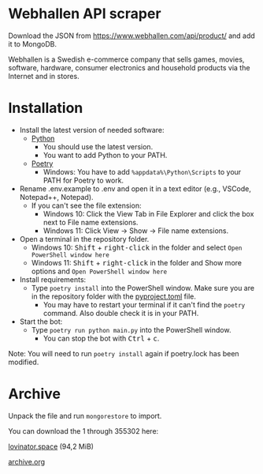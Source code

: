 # Webhallen API scraper

Download the JSON from https://www.webhallen.com/api/product/ and add it to MongoDB.

Webhallen is a Swedish e-commerce company that sells games, movies, software, hardware, consumer electronics
and household products via the Internet and in stores.

# Installation

- Install the latest version of needed software:
    - [Python](https://www.python.org/)
        - You should use the latest version.
        - You want to add Python to your PATH.
    - [Poetry](https://python-poetry.org/docs/master/#installation)
        - Windows: You have to add `%appdata%\Python\Scripts` to your PATH for Poetry to work.
- Rename .env.example to .env and open it in a text editor (e.g., VSCode, Notepad++, Notepad).
    - If you can't see the file extension:
        - Windows 10: Click the View Tab in File Explorer and click the box next to File name extensions.
        - Windows 11: Click View -> Show -> File name extensions.
- Open a terminal in the repository folder.
    - Windows 10: <kbd>Shift</kbd> + <kbd>right-click</kbd> in the folder and select `Open PowerShell window here`
    - Windows 11: <kbd>Shift</kbd> + <kbd>right-click</kbd> in the folder and Show more options
      and `Open PowerShell window here`
- Install requirements:
    - Type `poetry install` into the PowerShell window. Make sure you are
      in the repository folder with the [pyproject.toml](pyproject.toml) file.
        - You may have to restart your terminal if it can't find the `poetry` command. Also double check it is in
          your PATH.
- Start the bot:
    - Type `poetry run python main.py` into the PowerShell window.
        - You can stop the bot with <kbd>Ctrl</kbd> + <kbd>c</kbd>.

Note: You will need to run `poetry install` again if poetry.lock has been modified.

# Archive

Unpack the file and run `mongorestore` to import.

You can download the 1 through 355302 here:

[lovinator.space](https://i.lovinator.space/Webhallen_api_1..355302.7z) (94,2 MiB)

[archive.org](https://archive.org/details/webhallen-api-1..355302.7z)